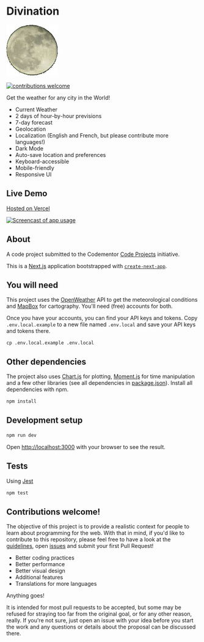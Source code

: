 # Divination

![App logo: the moon](public/moon.png "Divination")

[![contributions welcome](https://img.shields.io/badge/contributions-welcome-brightgreen.svg?style=flat)](https://github.com/shawninder/divination)

Get the weather for any city in the World!

- Current Weather
- 2 days of hour-by-hour previsions
- 7-day forecast
- Geolocation
- Localization (English and French, but please contribute more languages!)
- Dark Mode
- Auto-save location and preferences
- Keyboard-accessible
- Mobile-friendly
- Responsive UI

## Live Demo

[Hosted on Vercel](https://divination.vercel.app)

[![Screencast of app usage](public/trailer.gif "Click to try it out yourself!")](https://divination.vercel.app)

## About
A code project submitted to the Codementor [Code Projects](https://www.codementor.io/projects) initiative.

This is a [Next.js](https://nextjs.org/) application bootstrapped with [`create-next-app`](https://github.com/vercel/next.js/tree/canary/packages/create-next-app).

## You will need
This project uses the [OpenWeather](https://openweathermap.org/) API to get the meteorological conditions and [MapBox](https://www.mapbox.com/) for cartography. You'll need (free) accounts for both.

Once you have your accounts, you can find your API keys and tokens. Copy `.env.local.example` to a new file named `.env.local` and save your API keys and tokens there.

```
cp .env.local.example .env.local
```

## Other dependencies
The project also uses [Chart.js](https://www.npmjs.com/package/chart.js) for plotting, [Moment.js](https://www.npmjs.com/package/moment) for time manipulation and a few other libraries (see all dependencies in [package.json](/package.json)). Install all dependencies with npm.

```sh
npm install
```

## Development setup
```sh
npm run dev
```

Open [http://localhost:3000](http://localhost:3000) with your browser to see the result.

## Tests
Using [Jest](https://jestjs.io/)
```sh
npm test
```

## Contributions welcome!
The objective of this project is to provide a realistic context for people to learn about programming for the web. With that in mind, if you'd like to contribute to this repository, please feel free to have a look at the [guidelines](/CONTRIBUTING.md), open [issues](/issues) and submit your first Pull Request!

- Better coding practices
- Better performance
- Better visual design
- Additional features
- Translations for more languages

Anything goes!

It is intended for most pull requests to be accepted, but some may be refused for straying too far from the original goal, or for any other reason, really. If you're not sure, just open an issue with your idea before you start the work and any questions or details about the proposal can be discussed there.
